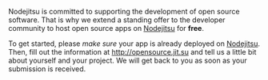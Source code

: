 Nodejitsu is committed to supporting the development of open source software.
That is why we extend a standing offer to the developer community to host open
source apps on [Nodejitsu](http://nodejitsu.com) for __free__.

To get started, please *make sure* your app is already deployed on
[Nodejitsu](http://nodejitsu.com). Then, fill out the information at
<http://opensource.jit.su> and tell us a little bit about yourself and your
project. We will get back to you as soon as your submission is received.

[meta:title]: <> (Free Open Source hosting)
